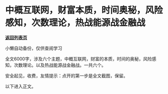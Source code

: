 # 中概互联网，财富本质，时间奥秘，风险感知，次数理论，热战能源战金融战

[**返回列表页**](/gzh/记忆承载3)

小懒自动备份，仅供查阅学习

全文6000字，涉及六个主题，中概互联网，财富的本质，时间的奥秘，风险感知，次数理论。以及热战能源战金融战。一共六个。  

  

安全起见，收费，友情提示：点开的第一步是全文截图，保留。  

  

以下进入正文。

  


